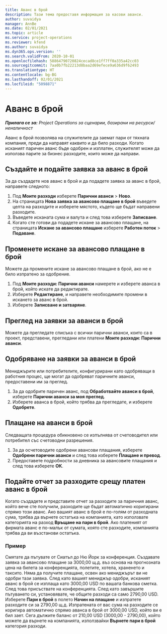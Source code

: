 ```yaml
---
title: Аванс в брой
description: Тази тема предоставя информация за касови аванси.
author: suvaidya
manager: AnnBe
ms.date: 02/01/2021
ms.topic: article
ms.service: project-operations
ms.reviewer: kfend
ms.author: suvaidya
ms.dyn365.ops.version: ''
ms.search.validFrom: 2020-10-01
ms.openlocfilehash: 58864790720824cecad8ce1ff7ff0a335a42cc03
ms.sourcegitcommit: 7aa0b7fb22213d8baa2d69efece9a636d9f62493
ms.translationtype: HT
ms.contentlocale: bg-BG
ms.lasthandoff: 02/01/2021
ms.locfileid: "5098871"
---
```

# <a name="cash-advance"></a>Аванс в брой

_**Прилага се за:** Project Operations за сценарии, базирани на ресурси/неналичност_

Аванс в брой позволява на служителите да заемат пари от тяхната компания, преди да направят каквито и да било разходи. Когато исканият паричен аванс бъде одобрен и изплатен, служителят може да използва парите за бизнес разходите, които може да направи. 

## <a name="create-and-submit-a-cash-advance-request"></a>Създайте и подайте заявка за аванс в брой
За да създадете нов аванс в брой и да подадете заявка за аванс в брой, направете следното: 

1. Под **Моите разходи** изберете **Парични аванси** > **Ново**. 
2. На страницата **Нова заявка за авансово плащане в брой** въведете целта на разходите и изберете мястото, където ще бъдат направени разходите.
3. Въведете исканата сума и валута и след това изберете **Записване**. 
4. Когато сте готови да подадете искане за авансово плащане, на страницата **Искане за авансово плащане** изберете **Работен поток** > **Подаване**.

## <a name="modify-a-cash-advance-request"></a>Променете искане за авансово плащане в брой

Можете да промените искане за авансово плащане в брой, ако не е било изпратено за одобрение.

1. Под **Моите разходи: Парични аванси** намерете и изберете аванса в брой, който искате да редактирате.
2. Изберете **Редактиране**, и направете необходимите промени в искането за аванс в брой. 
3. Изберете **Записване и затваряне**.


## <a name="view-cash-advance-requests"></a>Преглед на заявки за аванси в брой
Можете да прегледате списъка с всички парични аванси, които са в проект, представени, прегледани или платени **Моите разходи: Парични аванси**. 

## <a name="approve-cash-advance-requests"></a>Одобряване на заявки за аванси в брой

Мениджърите или потребителите, конфигурирани като одобряващи в работния процес, ще могат да одобряват паричните аванси, предоставени им за преглед. 

1. За да одобрите паричен аванс, под **Обработвайте аванси в брой**, изберете **Парични аванси за моя преглед**.
2. Изберете аванса в брой, който трябва да прегледате, и изберете **Одобрете**.  

## <a name="pay-cash-advances"></a>Плащане на аванси в брой 
Следващата процедура обикновено се изпълнява от счетоводител или потребител със счетоводни разрешения.

1. За да осчетоводите одобрени авансови плащания, изберете **Одобрени парични аванси** и след това изберете **Плащане и превод**.  
2. Предоставете подробности за дневника за авансовите плащания и след това изберете **ОК**. 

## <a name="submit-an-expense-report-against-a-paid-cash-advance"></a>Подайте отчет за разходите срещу платен аванс в брой 

Когато създадете и представите отчет за разходите за паричния аванс, който вече сте получили, разходите ще бъдат автоматично коригирани спрямо този аванс. Ако вашият аванс в брой е по-голям от разходната сума, трябва да върнете остатъка на компанията, като използвате категорията на разход **Връщане на пари в брой**. Ако платеният от фирмата аванс е по-малък от сумата, която сте разходите, компанията трябва да ви възстанови остатъка. 

### <a name="example"></a>Пример
Смятате да пътувате от Сиатъл до Ню Йорк за конференция. Създавате заявка за авансово плащане за 3000,00 щ.д. въз основа на прогнозната цена на билета за конференцията, полетите, хотела, храненето и таксито. Няма да получите плащане, освен ако мениджърът ви не одобри тази заявка. След като вашият мениджър одобри, исканият аванс в брой се изплаща като 3000,00 USD по вашата банкова сметка. След това присъствате на конференцията. След като завършите пътуването си, установявате, че общите разходи са само 2790,00 USD. Изберете **Пари в брой** в полето **Начин на плащане** и изпратете разходите си за 2790,00 щ.д. Изпратената от вас сума на разходите се коригира автоматично спрямо аванса в брой от 3000,00 USD, който ви е бил зает. Сега дължите баланс от 210,00 USD (3000,00 - 2790,00), който можете да върнете на компанията, използвайки **Върнете пари в брой** категория разходи.

